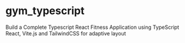 # gym_typescript
Build a Complete Typescript React Fitness Application using TypeScript React, Vite.js and TailwindCSS for adaptive layout 
